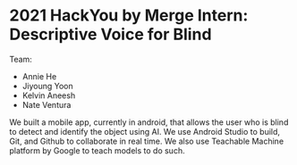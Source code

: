 # 2021 HackYou by Merge Intern: Descriptive Voice for Blind #
Team:
* Annie He
* Jiyoung Yoon
* Kelvin Aneesh
* Nate Ventura

We built a mobile app, currently in android, that allows the user who is blind to detect and identify the object using AI. We use Android Studio to build, Git, and Github to collaborate in real time. We also use Teachable Machine platform by Google to teach models to do such. 
